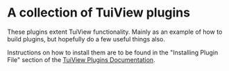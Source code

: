 # A collection of TuiView plugins #

These plugins extent TuiView functionality. Mainly as an example of how to build plugins, but hopefully do a few useful things also. 

Instructions on how to install them are to be found in the "Installing Plugin File" section of the [TuiView Plugins Documentation](https://bitbucket.org/chchrsc/tuiview/wiki/Plugins).